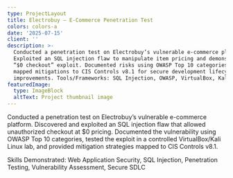 ```yaml
---
type: ProjectLayout
title: Electrobuy – E-Commerce Penetration Test
colors: colors-a
date: '2025-07-15'
client: ''
description: >-
  Conducted a penetration test on Electrobuy’s vulnerable e-commerce platform.
  Exploited an SQL injection flaw to manipulate item pricing and demonstrated a
  “$0 checkout” exploit. Documented risks using OWASP Top 10 categories and
  mapped mitigations to CIS Controls v8.1 for secure development lifecycle
  improvements. Tools/Frameworks: SQL Injection, OWASP, VirtualBox, Kali Linux
featuredImage:
  type: ImageBlock
  altText: Project thumbnail image
---
```

Conducted a penetration test on Electrobuy’s vulnerable e-commerce platform. Discovered and exploited an SQL injection flaw that allowed unauthorized checkout at $0 pricing. Documented the vulnerability using OWASP Top 10 categories, tested the exploit in a controlled VirtualBox/Kali Linux lab, and provided mitigation strategies mapped to CIS Controls v8.1.

Skills Demonstrated: Web Application Security, SQL Injection, Penetration Testing, Vulnerability Assessment, Secure SDLC




